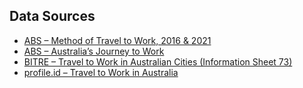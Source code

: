 ## Data Sources

- [ABS – Method of Travel to Work, 2016 & 2021](https://www.abs.gov.au/Ausstats/Abs@.Nsf/7d12b0f6763c78caca257061001cc588/531cdabf5b2ecff9ca25829400128632!OpenDocument)
- [ABS – Australia’s Journey to Work](https://www.abs.gov.au/articles/australias-journey-work)
- [BITRE – Travel to Work in Australian Cities (Information Sheet 73)](https://www.bitre.gov.au/sites/default/files/is_073.pdf)
- [profile.id – Travel to Work in Australia](https://profile.id.com.au/australia/travel-to-work)
